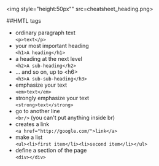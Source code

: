 <img style="height:50px"" src=cheatsheet_heading.png>

##HMTL tags

* ordinary paragraph text  
```<p>text</p>``` 
* your most important heading  
```<h1>A heading</h1>```   
* a heading at the next level  
```<h2>A sub-heading</h2>```
* ... and so on, up to \<h6>  
```<h3>A sub-sub-heading</h3>```  
* emphasize your text  
```<em>text</em>``` 
*  strongly emphasize your text  
```<strong>text</strong>```   
* go to another line  
```<br/>``` (you can't put anything inside br)
* creates a link  
```<a href="http://google.com/">link</a>```
* make a list  
```<ul><li>first item</li><li>second item</li></ul>```  
*  define a section of the page  
```<div></div>```
